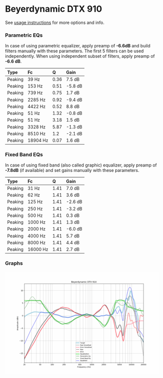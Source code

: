 # Beyerdynamic DTX 910
See [usage instructions](https://github.com/jaakkopasanen/AutoEq#usage) for more options and info.

### Parametric EQs
In case of using parametric equalizer, apply preamp of **-6.6dB** and build filters manually
with these parameters. The first 5 filters can be used independently.
When using independent subset of filters, apply preamp of **-6.6 dB**.

| Type    | Fc       |    Q | Gain    |
|:--------|:---------|:-----|:--------|
| Peaking | 39 Hz    | 0.36 | 7.5 dB  |
| Peaking | 153 Hz   | 0.51 | -5.8 dB |
| Peaking | 739 Hz   | 0.75 | 1.7 dB  |
| Peaking | 2285 Hz  | 0.92 | -9.4 dB |
| Peaking | 4422 Hz  | 0.52 | 8.8 dB  |
| Peaking | 51 Hz    | 1.32 | -0.8 dB |
| Peaking | 51 Hz    | 3.18 | 1.5 dB  |
| Peaking | 3328 Hz  | 5.87 | -1.3 dB |
| Peaking | 8510 Hz  | 1.2  | -2.1 dB |
| Peaking | 18904 Hz | 0.07 | 1.6 dB  |

### Fixed Band EQs
In case of using fixed band (also called graphic) equalizer, apply preamp of **-7.8dB**
(if available) and set gains manually with these parameters.

| Type    | Fc       |    Q | Gain    |
|:--------|:---------|:-----|:--------|
| Peaking | 31 Hz    | 1.41 | 7.0 dB  |
| Peaking | 62 Hz    | 1.41 | 3.6 dB  |
| Peaking | 125 Hz   | 1.41 | -2.6 dB |
| Peaking | 250 Hz   | 1.41 | -3.2 dB |
| Peaking | 500 Hz   | 1.41 | 0.3 dB  |
| Peaking | 1000 Hz  | 1.41 | 1.3 dB  |
| Peaking | 2000 Hz  | 1.41 | -6.0 dB |
| Peaking | 4000 Hz  | 1.41 | 5.7 dB  |
| Peaking | 8000 Hz  | 1.41 | 4.4 dB  |
| Peaking | 16000 Hz | 1.41 | 2.7 dB  |

### Graphs
![](./Beyerdynamic%20DTX%20910.png)